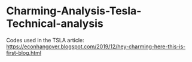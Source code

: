 # Charming-Analysis-Tesla-Technical-analysis
Codes used in the TSLA article: https://econhangover.blogspot.com/2019/12/hey-charming-here-this-is-first-blog.html
